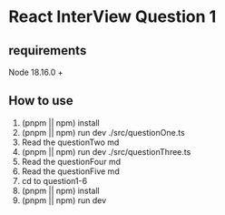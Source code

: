 # React InterView Question 1

## requirements

Node 18.16.0 +

## How to use

1. (pnpm || npm) install
2. (pnpm || npm) run dev ./src/questionOne.ts
3. Read the questionTwo md
4. (pnpm || npm) run dev ./src/questionThree.ts
5. Read the questionFour md
6. Read the questionFive md
7. cd to question1-6
8. (pnpm || npm) install
9. (pnpm || npm) run dev